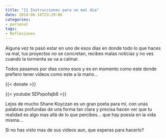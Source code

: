 ```yaml
---
title: "11 Instrucciones para un mal dia"
date: 2014-06-16T23:29:00
categories:
- personal
tags:
- Reflexiones
---
```



Alguna vez te pasó estar en uno de esos días en donde todo lo que haces va mal,
tus proyectos no se concretan, recibes malas noticias y no ves cuando la
tormenta se va a calmar.

Todos pasamos por días como esos y es en momento como este donde prefiero tener
vídeos como este a la mano...

<!--more-->
{{< donate >}}

{{< youtube 5EPxpofajb8 >}}

Lejos de mucho Shane Koyczan es un gran poeta para mí, con unas palabras
profundas de una forma tan clara y precisa hacen ver que tu realidad es algo mas
allá de lo que percibes... que hay poesía en la vida misma...

Si no has visto mas de sus vídeos aun, que esperas para hacerlo?

